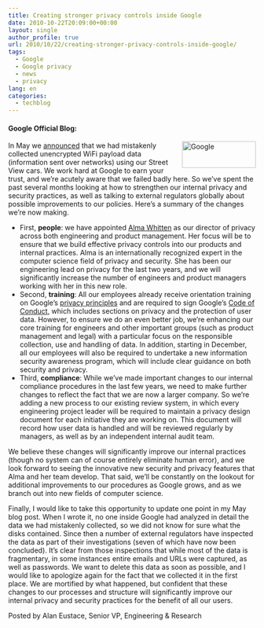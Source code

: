 ```yaml
---
title: Creating stronger privacy controls inside Google
date: 2010-10-22T20:09:00+00:00
layout: single
author_profile: true
url: 2010/10/22/creating-stronger-privacy-controls-inside-google/
tags:
  - Google
  - Google privacy
  - news
  - privacy
lang: en
categories: 
  - techblog
---
```

#### Google Official Blog:

[<img title="Google" border="0" alt="Google" align="right" src="http://lh3.ggpht.com/_vaUVXcmC3OI/TMHoiJPpfpI/AAAAAAAAC20/Egl4OUxw_FE/Google_thumb%5B1%5D.png?imgmax=800" width="150" height="54" />](http://lh6.ggpht.com/_vaUVXcmC3OI/TMHog5ORZ1I/AAAAAAAAC2w/ihcr8_Z0Z6Q/s1600-h/Google%5B3%5D.png)In May we [announced](http://googleblog.blogspot.com/2010/05/wifi-data-collection-update.html) that we had mistakenly collected unencrypted WiFi payload data (information sent over networks) using our Street View cars. We work hard at Google to earn your trust, and we’re acutely aware that we failed badly here. So we’ve spent the past several months looking at how to strengthen our internal privacy and security practices, as well as talking to external regulators globally about possible improvements to our policies. Here’s a summary of the changes we’re now making.

  * First, **people**: we have appointed [Alma Whitten](http://research.google.com/pubs/author32149.html) as our director of privacy across both engineering and product management. Her focus will be to ensure that we build effective privacy controls into our products and internal practices. Alma is an internationally recognized expert in the computer science field of privacy and security. She has been our engineering lead on privacy for the last two years, and we will significantly increase the number of engineers and product managers working with her in this new role.
  * Second, **training**: All our employees already receive orientation training on Google’s [privacy principles](http://www.google.com/intl/en/corporate/privacy_principles.html) and are required to sign Google’s [Code of Conduct](http://investor.google.com/corporate/code-of-conduct.html), which includes sections on privacy and the protection of user data. However, to ensure we do an even better job, we’re enhancing our core training for engineers and other important groups (such as product management and legal) with a particular focus on the responsible collection, use and handling of data. In addition, starting in December, all our employees will also be required to undertake a new information security awareness program, which will include clear guidance on both security and privacy.
  * Third, **compliance**: While we’ve made important changes to our internal compliance procedures in the last few years, we need to make further changes to reflect the fact that we are now a larger company. So we’re adding a new process to our existing review system, in which every engineering project leader will be required to maintain a privacy design document for each initiative they are working on. This document will record how user data is handled and will be reviewed regularly by managers, as well as by an independent internal audit team.

We believe these changes will significantly improve our internal practices (though no system can of course entirely eliminate human error), and we look forward to seeing the innovative new security and privacy features that Alma and her team develop. That said, we’ll be constantly on the lookout for additional improvements to our procedures as Google grows, and as we branch out into new fields of computer science.

Finally, I would like to take this opportunity to update one point in my May blog post. When I wrote it, no one inside Google had analyzed in detail the data we had mistakenly collected, so we did not know for sure what the disks contained. Since then a number of external regulators have inspected the data as part of their investigations (seven of which have now been concluded). It’s clear from those inspections that while most of the data is fragmentary, in some instances entire emails and URLs were captured, as well as passwords. We want to delete this data as soon as possible, and I would like to apologize again for the fact that we collected it in the first place. We are mortified by what happened, but confident that these changes to our processes and structure will significantly improve our internal privacy and security practices for the benefit of all our users.

Posted by Alan Eustace, Senior VP, Engineering & Research